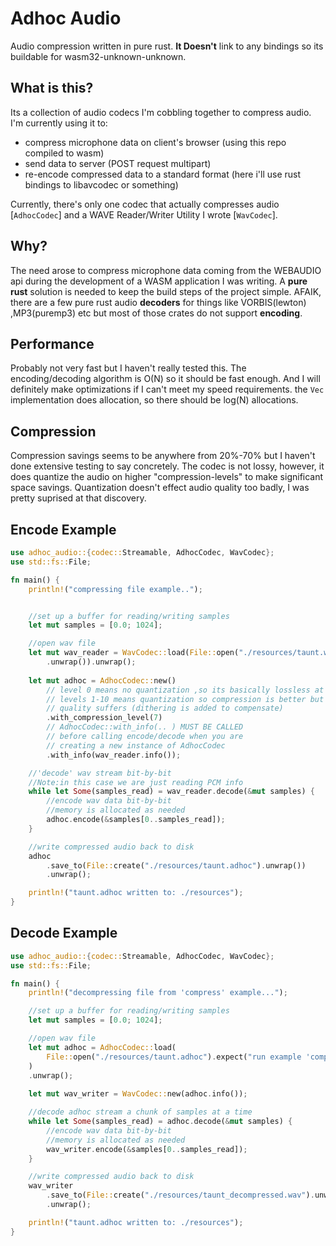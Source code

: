 # Adhoc Audio
Audio compression written in pure rust. 
**It Doesn't** link to any bindings so its buildable for wasm32-unknown-unknown. 

## What is this? 
Its a collection of audio codecs I'm cobbling together to compress audio. 
I'm currently using it to: 
- compress microphone data on client's browser (using this repo compiled to wasm)
- send data to server (POST request multipart)
- re-encode compressed data to a standard format (here i'll use rust bindings to libavcodec or something)

Currently, there's only one codec that actually compresses audio [`AdhocCodec`] and a WAVE Reader/Writer Utility I wrote [`WavCodec`]. 

## Why?
The need arose to compress microphone data coming from the WEBAUDIO api during the development of a WASM application I was writing. A **pure rust** solution is needed to keep the build steps of the project simple. AFAIK, there are a few pure rust audio **decoders** for things like VORBIS(lewton) ,MP3(puremp3) etc but most of those crates do not support **encoding**. 

## Performance 
Probably not very fast but I haven't really tested this. The encoding/decoding algorithm is O(N) so it should be fast enough. And I will definitely make optimizations if I can't meet my speed requirements. the `Vec` implementation does allocation, so there should be log(N) allocations. 

## Compression
Compression savings seems to be anywhere from 20%-70% but I haven't done extensive testing to say concretely.  The codec is not lossy, however, it does quantize the audio on higher "compression-levels" to make significant space savings. Quantization doesn't effect audio quality too badly, I was pretty suprised at that discovery.  


## Encode Example
```rust
use adhoc_audio::{codec::Streamable, AdhocCodec, WavCodec};
use std::fs::File;

fn main() {
    println!("compressing file example..");


    //set up a buffer for reading/writing samples
    let mut samples = [0.0; 1024];

    //open wav file
    let mut wav_reader = WavCodec::load(File::open("./resources/taunt.wav")
        .unwrap()).unwrap();
    
    let mut adhoc = AdhocCodec::new()
        // level 0 means no quantization ,so its basically lossless at level 0
        // levels 1-10 means quantization so compression is better but 
        // quality suffers (dithering is added to compensate)
        .with_compression_level(7)
        // AdhocCodec::with_info(.. ) MUST BE CALLED 
        // before calling encode/decode when you are 
        // creating a new instance of AdhocCodec
        .with_info(wav_reader.info());

    //'decode' wav stream bit-by-bit
    //Note:in this case we are just reading PCM info
    while let Some(samples_read) = wav_reader.decode(&mut samples) {
        //encode wav data bit-by-bit
        //memory is allocated as needed
        adhoc.encode(&samples[0..samples_read]);
    }

    //write compressed audio back to disk
    adhoc
        .save_to(File::create("./resources/taunt.adhoc").unwrap())
        .unwrap();

    println!("taunt.adhoc written to: ./resources");
}
```

## Decode Example
```rust
use adhoc_audio::{codec::Streamable, AdhocCodec, WavCodec};
use std::fs::File;

fn main() {
    println!("decompressing file from 'compress' example...");

    //set up a buffer for reading/writing samples
    let mut samples = [0.0; 1024];

    //open wav file
    let mut adhoc = AdhocCodec::load(
        File::open("./resources/taunt.adhoc").expect("run example 'compress' before this one"),
    )
    .unwrap();
    
    let mut wav_writer = WavCodec::new(adhoc.info());

    //decode adhoc stream a chunk of samples at a time
    while let Some(samples_read) = adhoc.decode(&mut samples) {
        //encode wav data bit-by-bit
        //memory is allocated as needed
        wav_writer.encode(&samples[0..samples_read]);
    }

    //write compressed audio back to disk
    wav_writer
        .save_to(File::create("./resources/taunt_decompressed.wav").unwrap())
        .unwrap();

    println!("taunt.adhoc written to: ./resources");
}
```
